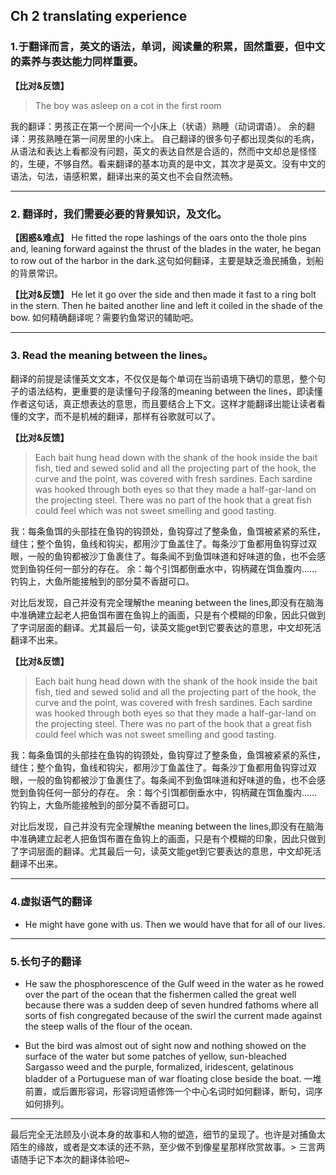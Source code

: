 

## Ch 2 translating experience


### 1.于翻译而言，英文的语法，单词，阅读量的积累，固然重要，但中文的素养与表达能力同样重要。


**【比对&反馈】**

> The boy was asleep on a cot in the first room

我的翻译：男孩正在第一个房间一个小床上（状语）熟睡（动词谓语）。
余的翻译：男孩熟睡在第一间房里的小床上。
自己翻译的很多句子都出现类似的毛病，从语法和表达上看都没有问题，英文的表达自然是合适的，然而中文却总是怪怪的，生硬，不够自然。看来翻译的基本功真的是中文，其次才是英文。没有中文的语法，句法，语感积累，翻译出来的英文也不会自然流畅。


----------


### 2. 翻译时，我们需要必要的背景知识，及文化。

**【困惑&难点】**
He fitted the rope lashings of the oars onto the thole pins and, leaning forward against the thrust of the blades in the water, he began to row out of the harbor in the dark.这句如何翻译，主要是缺乏渔民捕鱼，划船的背景常识。

**【比对&反馈】**
He let it go over the side and then made it fast to a ring bolt in the stern. Then he baited another line and left it coiled in the shade of the bow. 如何精确翻译呢？需要钓鱼常识的辅助吧。


----------


### 3. Read the meaning between the lines。
翻译的前提是读懂英文文本，不仅仅是每个单词在当前语境下确切的意思，整个句子的语法结构，更重要的是读懂句子段落的meaning between the lines，即读懂作者这句话，真正想表达的意思，而且要结合上下文。这样才能翻译出能让读者看懂的文字，而不是机械的翻译，那样有谷歌就可以了。

 **【比对&反馈】**
> Each bait hung head down with the shank of the hook inside the bait fish, tied and sewed solid and all the projecting part of the hook, the curve and the point, was covered with fresh sardines. Each sardine was hooked through both eyes so that they made a half-gar-land on the projecting steel. There was no part of the hook that a great fish could feel which was not sweet smelling and good tasting. 

我：每条鱼饵的头部挂在鱼钩的钩颈处，鱼钩穿过了整条鱼，鱼饵被紧紧的系住，缝住；整个鱼钩，鱼线和钩尖，都用沙丁鱼盖住了。每条沙丁鱼都用鱼钩穿过双眼，一般的鱼钩都被沙丁鱼裹住了。每条闻不到鱼饵味道和好味道的鱼，也不会感觉到鱼钩任何一部分的存在。
余：每个引饵都倒垂水中，钩柄藏在饵鱼腹内……钓钩上，大鱼所能接触到的部分莫不香甜可口。
 
对比后发现，自己并没有完全理解the meaning between the lines,即没有在脑海中准确建立起老人把鱼饵布置在鱼钩上的画面，只是有个模糊的印象，因此只做到了字词层面的翻译。尤其最后一句，读英文能get到它要表达的意思，中文却死活翻译不出来。
 
 
**【比对&反馈】**
> Each bait hung head down with the shank of the hook inside the bait fish, tied and sewed solid and all the projecting part of the hook, the curve and the point, was covered with fresh sardines. Each sardine was hooked through both eyes so that they made a half-gar-land on the projecting steel. There was no part of the hook that a great fish could feel which was not sweet smelling and good tasting. 

我：每条鱼饵的头部挂在鱼钩的钩颈处，鱼钩穿过了整条鱼，鱼饵被紧紧的系住，缝住；整个鱼钩，鱼线和钩尖，都用沙丁鱼盖住了。每条沙丁鱼都用鱼钩穿过双眼，一般的鱼钩都被沙丁鱼裹住了。每条闻不到鱼饵味道和好味道的鱼，也不会感觉到鱼钩任何一部分的存在。
余：每个引饵都倒垂水中，钩柄藏在饵鱼腹内……钓钩上，大鱼所能接触到的部分莫不香甜可口。
 
对比后发现，自己并没有完全理解the meaning between the lines,即没有在脑海中准确建立起老人把鱼饵布置在鱼钩上的画面，只是有个模糊的印象，因此只做到了字词层面的翻译。尤其最后一句，读英文能get到它要表达的意思，中文却死活翻译不出来。
 

----------

 

### 4.虚拟语气的翻译

- He might have gone with us. Then we would have that for all of our lives.


----------


### 5.长句子的翻译

- He saw the phosphorescence of the Gulf weed in the water as he rowed over the part of the ocean that the fishermen called the great well because there was a sudden deep of seven hundred fathoms where all sorts of fish congregated because of the swirl the current made against the steep walls of the flour of the ocean.

- But the bird was almost out of sight now and nothing showed on the surface of the water but some patches of yellow, sun-bleached Sargasso weed and the purple, formalized, iridescent, gelatinous bladder of a Portuguese man of war floating close beside the boat.
一堆前置，或后置形容词，形容词短语修饰一个中心名词时如何翻译，断句，词序如何排列。

----------

最后完全无法顾及小说本身的故事和人物的塑造，细节的呈现了。也许是对捕鱼太陌生的缘故，或者是文本读的还不熟，至少做不到像星星那样欣赏故事。> 三言两语随手记下本次的翻译体验吧~
